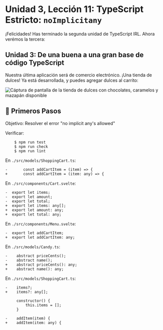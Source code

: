 # Unidad 3, Lección 11: TypeScript Estricto: `noImplicitany`

¡Felicidades! Has terminado la segunda unidad de TypeScript IRL. Ahora verémos la tercera:

## Unidad 3: De una buena a una gran base de código TypeScript

Nuestra última aplicación será de comercio electrónico. ¡Una tienda de dulces! Ya está desarrollada, y puedes agregar dulces al carrito:

![Cáptura de pantalla de la tienda de dulces con chocolates, caramelos y mazapán disponible](https://user-images.githubusercontent.com/656318/154029420-aad5b015-cd28-483d-944f-b84eba885fe1.png)

## 🐾 Primeros Pasos


Objetivo: Resolver el error "no implicit any's allowed"

Verificar: 

```
    $ npm run test
    $ npm run check
    $ npm run lint
```

En `./src/models/ShoppingCart.ts`:

```
-       const addCartItem = (item) => {
+       const addCartItem = (item: any) => {
```

En `./src/components/Cart.svelte`:

```
-  export let items;
-  export let amount;
-  export let total;
+  export let items: any[];
+  export let amount: any;
+  export let total: any;
```

En `./src/components/Menu.svelte`:

```
-  export let addCartItem;
+  export let addCartItem: any;
```

En `./src/models/Candy.ts`:

```
-    abstract priceCents();
-    abstract name();
+    abstract priceCents(): any;
+    abstract name(): any;
```

En `./src/models/ShoppingCart.ts`:

```
-    items?;
+    items?: any[];

     constructor() {
         this.items = [];
     }

-    addItem(item) {
+    addItem(item: any) {
```
